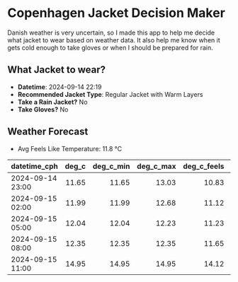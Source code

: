 
# Copenhagen Jacket Decision Maker

Danish weather is very uncertain, so I made this app to help me decide what jacket to wear based on weather data. 
It also help me know when it gets cold enough to take gloves or when I should be prepared for rain.

## What Jacket to wear?

- **Datetime**: 2024-09-14 22:19
- **Recommended Jacket Type**: Regular Jacket with Warm Layers
- **Take a Rain Jacket?** No
- **Take Gloves?** No

## Weather Forecast
- Avg Feels Like Temperature: 11.8 °C

| datetime_cph     |   deg_c |   deg_c_min |   deg_c_max |   deg_c_feels | weather   | wind   | rain   |
|:-----------------|--------:|------------:|------------:|--------------:|:----------|:-------|:-------|
| 2024-09-14 23:00 |   11.65 |       11.65 |       13.03 |         10.83 | Clear     | Medium | None   |
| 2024-09-15 02:00 |   11.99 |       11.99 |       12.68 |         11.12 | Clear     | Low    | None   |
| 2024-09-15 05:00 |   12.04 |       12.04 |       12.23 |         11.23 | Clear     | Low    | None   |
| 2024-09-15 08:00 |   12.35 |       12.35 |       12.35 |         11.65 | Clear     | Low    | None   |
| 2024-09-15 11:00 |   14.95 |       14.95 |       14.95 |         14.12 | Clouds    | Low    | None   |
        